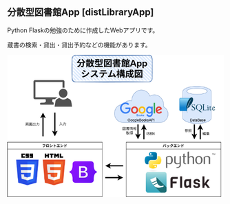 ## 分散型図書館App [distLibraryApp]

Python Flaskの勉強のために作成したWebアプリです。

蔵書の検索・貸出・貸出予約などの機能があります。

![](documents/システム構成図.drawio.png)
